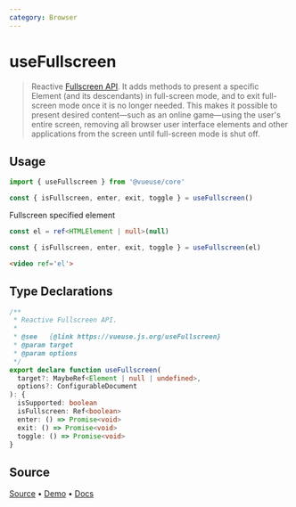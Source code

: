 ```yaml
---
category: Browser
---
```


# useFullscreen

> Reactive [Fullscreen API](https://developer.mozilla.org/en-US/docs/Web/API/Fullscreen_API). It adds methods to present a specific Element (and its descendants) in full-screen mode, and to exit full-screen mode once it is no longer needed. This makes it possible to present desired content—such as an online game—using the user's entire screen, removing all browser user interface elements and other applications from the screen until full-screen mode is shut off.

## Usage

```js
import { useFullscreen } from '@vueuse/core'

const { isFullscreen, enter, exit, toggle } = useFullscreen()
```

Fullscreen specified element

```ts
const el = ref<HTMLElement | null>(null)

const { isFullscreen, enter, exit, toggle } = useFullscreen(el)
```

```html
<video ref='el'>
```


<!--FOOTER_STARTS-->
## Type Declarations

```typescript
/**
 * Reactive Fullscreen API.
 *
 * @see   {@link https://vueuse.js.org/useFullscreen}
 * @param target
 * @param options
 */
export declare function useFullscreen(
  target?: MaybeRef<Element | null | undefined>,
  options?: ConfigurableDocument
): {
  isSupported: boolean
  isFullscreen: Ref<boolean>
  enter: () => Promise<void>
  exit: () => Promise<void>
  toggle: () => Promise<void>
}
```

## Source

[Source](https://github.com/antfu/vueuse/blob/master/packages/core/useFullscreen/index.ts) • [Demo](https://github.com/antfu/vueuse/blob/master/packages/core/useFullscreen/demo.vue) • [Docs](https://github.com/antfu/vueuse/blob/master/packages/core/useFullscreen/index.md)


<!--FOOTER_ENDS-->